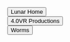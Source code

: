 <div class="encase">
	<button class="collapsible" id="home" data-parent="home" data-child="home-child">Lunar Home</button>
		<div id="home-child" class="innertext" data-parent="home">
		</div>
	<button class="collapsible" id="productions" data-parent="productions" data-child="productions-child">4.0VR Productions</button>
		<div id="productions-child" class="innertext" data-parent="productions">
		</div>
	<button class="collapsible" id="worms" data-parent="worms" data-child="worms-child">Worms</button>
		<div id="worms-child" class="innertext" data-parent="worms">
		</div>
</div>
<script src="https://www.gstatic.com/firebasejs/5.1.0/firebase-app.js"></script>
<script src="https://www.gstatic.com/firebasejs/5.1.0/firebase-database.js"></script>
<script src="index.js"></script>
